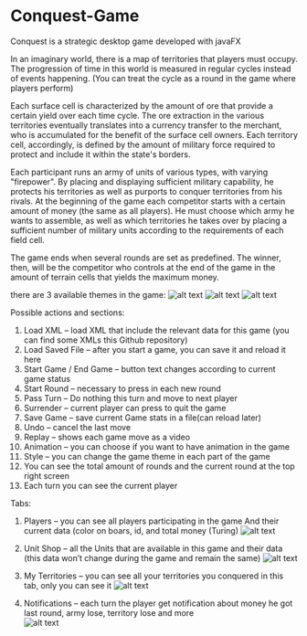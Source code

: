 # Conquest-Game
Conquest is a strategic desktop game developed with javaFX

In an imaginary world, there is a map of territories that players must occupy. The progression of time in this world is measured in regular cycles instead of events happening. (You can treat the cycle as a round in the game where players perform)

Each surface cell is characterized by the amount of ore that provide a certain yield over each time cycle.
The ore extraction in the various territories eventually translates into a currency transfer to the merchant, who is accumulated for the benefit of the surface cell owners.
Each territory cell, accordingly, is defined by the amount of military force required to protect and include it within the state's borders.

Each participant runs an army of units of various types, with varying "firepower".
By placing and displaying sufficient military capability, he protects his territories as well as purports to conquer territories from his rivals.
At the beginning of the game each competitor starts with a certain amount of money (the same as all players).
He must choose which army he wants to assemble, as well as which territories he takes over by placing a sufficient number of military units according to the requirements of each field cell.

The game ends when several rounds are set as predefined.
The winner, then, will be the competitor who controls at the end of the game in the amount of terrain cells that yields the maximum money.

there are 3 available themes in the game:
![alt text](https://github.com/RoniRush/Conquest-Game/blob/master/theme1.png?raw=true)
![alt text](https://github.com/RoniRush/Conquest-Game/blob/master/theme2.png?raw=true)
![alt text](https://github.com/RoniRush/Conquest-Game/blob/master/theme3.png?raw=true)

Possible actions and sections:
1.	Load XML – load XML that include the relevant data for this game (you can find some XMLs this Github repository)
2.	Load Saved File – after you start a game, you can save it and reload it here
3.	Start Game / End Game – button text changes according to current game status
4.	Start Round – necessary to press in each new round
5.	Pass Turn – Do nothing this turn and move to next player
6.	Surrender – current player can press to quit the game
7.	Save Game – save current Game stats in a file(can reload later)
8.	Undo – cancel the last move
9.	Replay – shows each game move as a video
10.	Animation – you can choose if you want to have animation in the game
11.	Style – you can change the game theme in each part of the game
12.	You can see the total amount of rounds and the current round at the top right screen
13.	Each turn you can see the current player 

Tabs:
1.	Players – you can see all players participating in the game
And their current data (color on boars, id, and total money (Turing)
![alt text](https://github.com/RoniRush/Conquest-Game/blob/master/playersTab.png?raw=true)

2.	Unit Shop – all the Units that are available in this game and their data (this data won’t change during the game and remain the same)
![alt text](https://github.com/RoniRush/Conquest-Game/blob/master/UnitShopTab.png?raw=true)

3.	My Territories – you can see all your territories you conquered in this tab, only you can see it 
![alt text](https://github.com/RoniRush/Conquest-Game/blob/master/TerritoriesTab.png?raw=true)

4.	Notifications – each turn the player get notification about money he got last round, army lose, territory lose and more  
![alt text](https://github.com/RoniRush/Conquest-Game/blob/master/NotificationsTab.png?raw=true)
